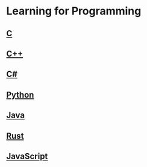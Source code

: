 # Learning for Programming

## [C](https://github.com/mihir-chakma/ProgrammingWorldMap/blob/main/web/C.md)

## [C++](https://github.com/mihir-chakma/ProgrammingWorldMap/blob/main/web/CPP.md)

## [C#](https://github.com/mihir-chakma/ProgrammingWorldMap/blob/main/web/CSharp.md)

## [Python](https://github.com/mihir-chakma/ProgrammingWorldMap/blob/main/web/PYTHON.md)

## [Java](https://github.com/mihir-chakma/ProgrammingWorldMap/blob/main/web/JAVA.md)

## [Rust](https://github.com/mihir-chakma/ProgrammingWorldMap/blob/main/web/Rust.md)

## [JavaScript](https://github.com/mihir-chakma/ProgrammingWorldMap/blob/main/web/JavaScript.md)
